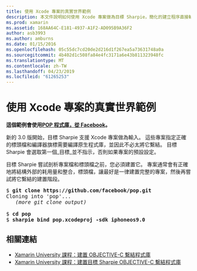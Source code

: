 ```yaml
---
title: 使用 Xcode 專案的真實世界範例
description: 本文件說明如何使用 Xcode 專案做為目標 Sharpie，簡化的建立程序直接輸入C#繫結 OBJECTIVE-C 程式碼。
ms.prod: xamarin
ms.assetid: 168AA64C-E181-4937-A1F2-AD095B9A36F2
author: asb3993
ms.author: amburns
ms.date: 01/15/2016
ms.openlocfilehash: 05c55dc7cd20de2d216d1f267ea5a73631748a0a
ms.sourcegitcommit: 4b402d1c508fa84e4fc3171a6e43b811323948fc
ms.translationtype: MT
ms.contentlocale: zh-TW
ms.lasthandoff: 04/23/2019
ms.locfileid: "61265253"
---
```

# <a name="real-world-example-using-an-xcode-project"></a>使用 Xcode 專案的真實世界範例

**這個範例會使用[POP 程式庫，從 Facebook](https://github.com/facebook/pop)。**

新的 3.0 版開始，目標 Sharpie 支援 Xcode 專案做為輸入。 這些專案指定正確的標頭檔和編譯器旗標需要編譯原生程式庫，並因此不必太將它繫結。 目標 Sharpie 會選取第一個_目標_並不指示，否則如果專案的預設設定。

目標 Sharpie 嘗試剖析專案檔和標頭檔之前，您必須建置它。 專案通常會有正確地將結構外部的耗用量和整合，標頭檔，讓最好是一律建置完整的專案，然後再嘗試將它繫結的建置階段。

<pre>$ <b>git clone https://github.com/facebook/pop.git</b>
Cloning into 'pop'...
   <em>(more git clone output)</em>

$ <b>cd pop</b>
$ <b>sharpie bind pop.xcodeproj -sdk iphoneos9.0</b></pre>

## <a name="related-links"></a>相關連結

- [Xamarin University 課程：建置 OBJECTIVE-C 繫結程式庫](https://university.xamarin.com/classes/track/all#building-an-objective-c-bindings-library)
- [Xamarin University 課程：建置目標 Sharpie OBJECTIVE-C 繫結程式庫](https://university.xamarin.com/classes/track/all#build-an-objective-c-bindings-library-with-objective-sharpie)